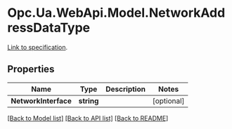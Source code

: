 # Opc.Ua.WebApi.Model.NetworkAddressDataType
[Link to specification](https://reference.opcfoundation.org/v105/Core/docs/Part14/6.2.7/#6.2.7.5.3).

## Properties

Name | Type | Description | Notes
------------ | ------------- | ------------- | -------------
**NetworkInterface** | **string** |  | [optional] 

[[Back to Model list]](../README.md#documentation-for-models) [[Back to API list]](../README.md#documentation-for-api-endpoints) [[Back to README]](../README.md)

